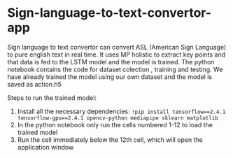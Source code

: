 # Sign-language-to-text-convertor-app
Sign language  to text convertor can convert ASL (American Sign Language) to pure english text in real time. It uses MP holistic to extract key points and that data is fed to the LSTM model and the model is trained. 
The python notebook contains the code for dataset colection , training and testing. We have already trained the model using our own dataset and the model is saved as action.h5

Steps to run the trained model:
1. Install all the necessary dependencies: ```!pip install tensorflow==2.4.1 tensorflow-gpu==2.4.1 opencv-python mediapipe sklearn matplotlib```
2. In the python notebook only run the cells numbered 1-12 to load the trained model
3. Run the cell immediately below the 12th cell, which will open the application window
 
